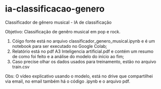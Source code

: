 # ia-classificacao-genero
Classificador de gênero musical - IA de classificação

Objetivo: Classificação de genêro musical em pop e rock.

1. Cóigo fonte está no arquivo classificador_genero_musical.ipynb e é um notebook para ser executado no Google Colab;
2. Relatório está no pdf A3 Inteligencia artificial.pdf e contém um resumo de como foi feito e a análise do modelo do início ao fim;
3. Caso precise olhar os dados usados para treinamento, estão no arquivo train.csv

Obs: O vídeo explicativo usando o modelo, está no drive que compartilhei via email, no email também há o código .ipynb e o arquivo pdf.
